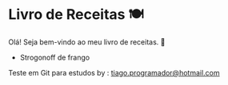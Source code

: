 # Livro de Receitas 🍽
Olá! Seja bem-vindo ao meu livro de receitas. :shallow_pan_of_food:

* Strogonoff de frango



Teste  em Git para estudos by : tiago.programador@hotmail.com

